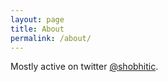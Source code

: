 ```yaml
---
layout: page
title: About
permalink: /about/
---
```


Mostly active on twitter [@shobhitic](https://twitter.com/shobhitic).

